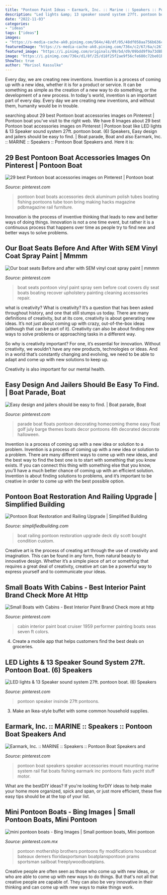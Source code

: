 ```yaml
---
title: "Pontoon Paint Ideas ~ Earmark, Inc. :: Marine :: Speakers :: Pontoon Boat Speakers And"
description: "Led lights &amp; 13 speaker sound system 27ft. pontoon boat. (6) speakers"
date: "2022-11-03"
categories:
- "ideas"
tags: ["ideas"]
images:
- "https://s-media-cache-ak0.pinimg.com/564x/48/df/05/48df058aa756b636c4eb10e9b6db6631.jpg"
featuredImage: "https://s-media-cache-ak0.pinimg.com/736x/c2/67/6a/c2676ad5da75b01b4711eb87603759b8.jpg"
featured_image: "https://i.pinimg.com/originals/09/bd/d9/09bdd9f9a73d8ba5e149b5e7161794ea.jpg"
image: "https://i.pinimg.com/736x/d1/8f/25/d18f25f2ae9f56cfe680c72be01bd1cf--boating-tips-pontoon-boating-hacks.jpg"
ShowToc: true
author: "Marisol Kassulke"
---
```



Every day, we are creating new inventions.
Invention is a process of coming up with a new idea, whether it is for a product or service. It can be something as simple as the creation of a new way to do something, or the development of a new process. In today's world, invention is an important part of every day. Every day we are creating new inventions, and without them, humanity would be in trouble.

	

		
searching about 29 best Pontoon boat accessories images on Pinterest | Pontoon boat you've visit to the right web. We have 8 Images about 29 best Pontoon boat accessories images on Pinterest | Pontoon boat like LED lights &amp; 13 Speaker sound system 27ft. pontoon boat. (6) Speakers, Easy design and jailers should be easy to find. | Boat parade, Boat and also Earmark, Inc. :: MARINE :: Speakers :: Pontoon Boat Speakers and. Here it is:
		
    
## 29 Best Pontoon Boat Accessories Images On Pinterest | Pontoon Boat

<img loading=lazy src="https://i.pinimg.com/736x/d1/8f/25/d18f25f2ae9f56cfe680c72be01bd1cf--boating-tips-pontoon-boating-hacks.jpg" onerror="this.onerror=null;this.src='https://tse2.mm.bing.net/th?id=OIP.Cf7O7d9nZ49hbWMOXUW21gHaJ3&amp;pid=15.1';" alt="29 best Pontoon boat accessories images on Pinterest | Pontoon boat">

_Source: pinterest.com_

>pontoon boat boats accessories deck aluminum polish tubes boating fishing pontoons tube toon bring making hacks magazine pdbmagazine rail furniture. 

	

Innovation is the process of inventive thinking that leads to new and better ways of doing things. Innovation is not a one time event, but rather it is a continuous process that happens over time as people try to find new and better ways to solve problems.

    
## Our Boat Seats Before And After With SEM Vinyl Coat Spray Paint | Mmmm

<img loading=lazy src="https://s-media-cache-ak0.pinimg.com/564x/48/df/05/48df058aa756b636c4eb10e9b6db6631.jpg" onerror="this.onerror=null;this.src='https://tse4.mm.bing.net/th?id=OIP.Pr0tnY4F84KEy0sjM3j5NQHaHa&amp;pid=15.1';" alt="Our boat seats Before and after with SEM vinyl coat spray paint | mmmm">

_Source: pinterest.com_

>boat seats pontoon vinyl paint spray sem before coat covers diy seat boats boating recover upholstery painting cleaning accessories repair. 

	

what is creativity?
What is creativity? It’s a question that has been asked throughout history, and one that still stumps us today. There are many definitions of creativity, but at its core, creativity is about generating new ideas.
It’s not just about coming up with crazy, out-of-the-box ideas (although that can be part of it). Creativity can also be about finding new ways to solve problems or approaching tasks in a different way.

So why is creativity important? For one, it’s essential for innovation. Without creativity, we wouldn’t have any new products, technologies or ideas. And in a world that’s constantly changing and evolving, we need to be able to adapt and come up with new solutions to keep up.

Creativity is also important for our mental health.

    
## Easy Design And Jailers Should Be Easy To Find. | Boat Parade, Boat

<img loading=lazy src="https://i.pinimg.com/originals/09/bd/d9/09bdd9f9a73d8ba5e149b5e7161794ea.jpg" onerror="this.onerror=null;this.src='https://tse1.mm.bing.net/th?id=OIP.cLd-XBQKFBWqMonhCWridgHaFj&amp;pid=15.1';" alt="Easy design and jailers should be easy to find. | Boat parade, Boat">

_Source: pinterest.com_

>parade boat floats pontoon decorating homecoming theme easy float golf july barge themes boats decor pontoons 4th decorated decorate halloween. 

	

Invention is a process of coming up with a new idea or solution to a problem.
Invention is a process of coming up with a new idea or solution to a problem. There are many different ways to come up with new ideas, and the best way to find the best one is to start with something that you know exists. If you can connect this thing with something else that you know, you’ll have a much better chance of coming up with an efficient solution. Invention is about finding solutions to problems, and it’s important to be creative in order to come up with the best possible option.

    
## Pontoon Boat Restoration And Railing Upgrade | Simplified Building

<img loading=lazy src="https://cdn.simplifiedbuilding.com/images/600/boat-railing-005.JPG" onerror="this.onerror=null;this.src='https://tse4.mm.bing.net/th?id=OIP.MsohrBJg5_LkhCdM3nqkqQHaFj&amp;pid=15.1';" alt="Pontoon Boat Restoration and Railing Upgrade | Simplified Building">

_Source: simplifiedbuilding.com_

>boat railing pontoon restoration upgrade deck diy scott bought condition custom. 

	

Creative art is the process of creating art through the use of creativity and imagination. This can be found in any form, from natural beauty to innovative design. Whether it’s a simple piece of art or something that requires a great deal of creativity, creative art can be a powerful way to express yourself and to communicate your ideas.

    
## Small Boats With Cabins - Best Interior Paint Brand Check More At Http

<img loading=lazy src="https://i.pinimg.com/originals/48/b2/b2/48b2b28222ed742ec64138bb90ae335d.jpg" onerror="this.onerror=null;this.src='https://tse1.mm.bing.net/th?id=OIP.hot4hI1DHVlu1-H6a3yjywHaEW&amp;pid=15.1';" alt="Small Boats with Cabins - Best Interior Paint Brand Check more at http">

_Source: pinterest.com_

>cabin interior paint boat cruiser 1959 performer painting boats seas seven ft colors. 

	

4. Create a mobile app that helps customers find the best deals on groceries. 

    
## LED Lights &amp; 13 Speaker Sound System 27ft. Pontoon Boat. (6) Speakers

<img loading=lazy src="https://s-media-cache-ak0.pinimg.com/736x/c2/67/6a/c2676ad5da75b01b4711eb87603759b8.jpg" onerror="this.onerror=null;this.src='https://tse3.mm.bing.net/th?id=OIP.q__O9TDGDNpaX-tAImsxDgHaE7&amp;pid=15.1';" alt="LED lights &amp; 13 Speaker sound system 27ft. pontoon boat. (6) Speakers">

_Source: pinterest.com_

>pontoon speaker insinde 27ft pontoons. 

	

3. Make an Ikea-style buffet with some common household supplies.

    
## Earmark, Inc. :: MARINE :: Speakers :: Pontoon Boat Speakers And

<img loading=lazy src="https://s-media-cache-ak0.pinimg.com/736x/bf/82/f9/bf82f9603dcfac8f533ea244fee193be.jpg" onerror="this.onerror=null;this.src='https://tse2.mm.bing.net/th?id=OIP.3ltqQwkIzbetlOj7BuqaFAHaIx&amp;pid=15.1';" alt="Earmark, Inc. :: MARINE :: Speakers :: Pontoon Boat Speakers and">

_Source: pinterest.com_

>pontoon boat speakers speaker accessories mount mounting marine system rail flat boats fishing earmark inc pontoons flats yacht stuff motor. 

	

What are the bestDIY ideas?
If you're looking forDIY ideas to help make your home more organized, spick and span, or just more efficient, these five easy tips should be at the top of your list.

    
## Mini Pontoon Boats - Bing Images | Small Pontoon Boats, Mini Pontoon

<img loading=lazy src="https://i.pinimg.com/originals/29/70/9e/29709e04ac5c61b7486eefa27237df5a.jpg" onerror="this.onerror=null;this.src='https://tse1.mm.bing.net/th?id=OIP.9A3if1u2cQBGD8pGaIyNrwHaFj&amp;pid=15.1';" alt="mini pontoon boats - Bing Images | Small pontoon boats, Mini pontoon">

_Source: pinterest.com.mx_

>pontoon mothership brothers pontoons fly modifications houseboat bateaux demers floridasportsman boatplanspontoon prams sportsman sailboat freeplywoodboatplans. 

	

Creative people are often seen as those who come up with new ideas, or who are able to come up with new ways to do things. But that's not all that creative people are capable of. They can also be very innovative in their thinking and can come up with new ways to make things work.

